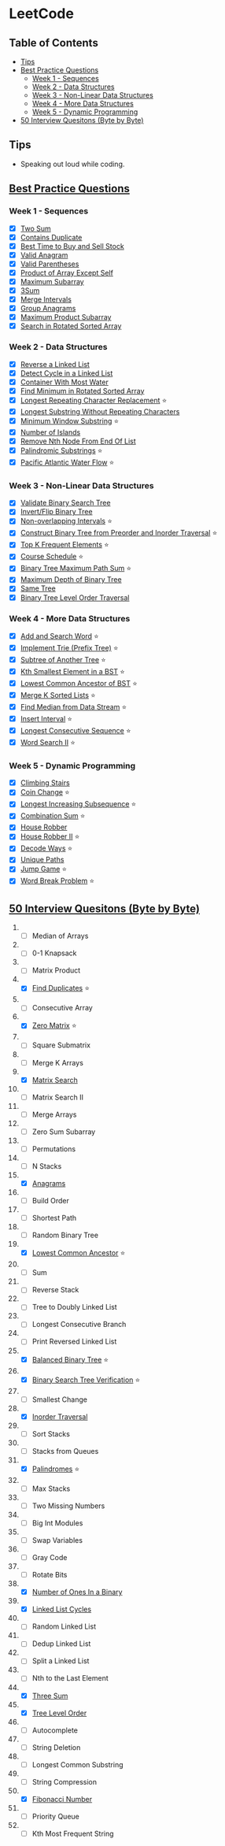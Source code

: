 # LeetCode

## Table of Contents

- [Tips](#tips)
- [Best Practice Questions](#best-practice-questions)
    - [Week 1 - Sequences](#week-1---sequences)
    - [Week 2 - Data Structures](#week-2---data-structures)
    - [Week 3 - Non-Linear Data Structures](#week-3---non-linear-data-structures)
    - [Week 4 - More Data Structures](#week-4---more-data-structures)
    - [Week 5 - Dynamic Programming](#week-5---dynamic-programming)
- [50 Interview Quesitons (Byte by Byte)](#50-interview-quesitons-byte-by-byte)

<!--  -->

## Tips

- Speaking out loud while coding.

<!--  -->

## [Best Practice Questions](https://yangshun.github.io/tech-interview-handbook/best-practice-questions/#week-1---sequences)

### Week 1 - Sequences

- [x] [Two Sum](./leetcode/0001-two-sum)
- [x] [Contains Duplicate](./leetcode/0217-contains-duplicate)
- [x] [Best Time to Buy and Sell Stock](./leetcode/0121-best-time-to-buy-and-sell-stock)
- [x] [Valid Anagram](./leetcode/0242-valid-anagram)
- [x] [Valid Parentheses](./leetcode/0020-valid-parentheses)
- [x] [Product of Array Except Self](./leetcode/0238-product-of-array-except-self)
- [x] [Maximum Subarray](./leetcode/0053-maximum-subarray)
- [x] [3Sum](./leetcode/0015-3Sum)
- [x] [Merge Intervals](./leetcode/0056-merge-intervals)
- [x] [Group Anagrams](./leetcode/0049-group-anagrams)
- [x] [Maximum Product Subarray](./leetcode/0152-maximum-product-subarray)
- [x] [Search in Rotated Sorted Array](./leetcode/0033-search-in-rotated-sorted-array)

### Week 2 - Data Structures

- [x] [Reverse a Linked List](./leetcode/0206-reverse-linked-list)
- [x] [Detect Cycle in a Linked List](./leetcode/0141-linked-list-cycle)
- [x] [Container With Most Water](./leetcode/0011-container-with-most-water)
- [x] [Find Minimum in Rotated Sorted Array](./leetcode/0153-find-minimum-in-rotated-sorted-array)
- [x] [Longest Repeating Character Replacement](./leetcode/0424-longest-repeating-character-replacement) ⭐
- [x] [Longest Substring Without Repeating Characters](./leetcode/0003-longest-substring-without-repeating-characters)
- [x] [Minimum Window Substring](./leetcode/0076-minimum-window-substring) ⭐
- [x] [Number of Islands](./leetcode/0200-number-of-islands)
- [x] [Remove Nth Node From End Of List](./leetcode/0019-remove-nth-node-from-end-of-list)
- [x] [Palindromic Substrings](./leetcode/0647-palindromic-substrings) ⭐
- [x] [Pacific Atlantic Water Flow](./leetcode/0417-pacific-atlantic-water-flow) ⭐

### Week 3 - Non-Linear Data Structures

- [x] [Validate Binary Search Tree](./leetcode/0098-validate-binary-search-tree)
- [x] [Invert/Flip Binary Tree](./leetcode/0226-invert-binary-tree)
- [x] [Non-overlapping Intervals](./leetcode/0435-non-overlapping-intervals) ⭐
- [x] [Construct Binary Tree from Preorder and Inorder Traversal](./leetcode/0105-construct-binary-tree-from-preorder-and-inorder-traversal) ⭐
- [x] [Top K Frequent Elements](./leetcode/0347-top-k-frequent-elements) ⭐
- [x] [Course Schedule](./leetcode/0207-course-schedule) ⭐
- [x] [Binary Tree Maximum Path Sum](./leetcode/124-binary-tree-maximum-path-sum) ⭐
- [x] [Maximum Depth of Binary Tree](leetcode/0104-maximum-depth-of-binary-tree)
- [x] [Same Tree](./leetcode/0100-same-tree)
- [x] [Binary Tree Level Order Traversal](./leetcode/0102-binary-tree-level-order-traversal)

### Week 4 - More Data Structures

- [x] [Add and Search Word](./leetcode/0211-add-and-search-word) ⭐
- [x] [Implement Trie (Prefix Tree)](./leetcode/0208-implement-trie-prefix-tree) ⭐
- [x] [Subtree of Another Tree](./leetcode/0572-subtree-of-another-tree) ⭐
- [x] [Kth Smallest Element in a BST](./leetcode/0230-kth-smallest-element-in-a-bst) ⭐
- [x] [Lowest Common Ancestor of BST](./leetcode/0236-lowest-common-ancestor-of-a-binary-tree) ⭐
- [x] [Merge K Sorted Lists](./leetcode/0023-merge-k-sorted-lists) ⭐
- [x] [Find Median from Data Stream](./leetcode/0295-find-median-from-data-stream) ⭐
- [x] [Insert Interval](./leetcode/0057-insert-interval) ⭐
- [x] [Longest Consecutive Sequence](./leetcode/0128-longest-consecutive-sequence) ⭐
- [x] [Word Search II](./leetcode/0212-word-search-II) ⭐

### Week 5 - Dynamic Programming

- [x] [Climbing Stairs](./leetcode/0070-climbing-stairs)
- [x] [Coin Change](./leetcode/0322-coin-change) ⭐
- [x] [Longest Increasing Subsequence](./leetcode/0300-longest-increasing-subsequence) ⭐
- [x] [Combination Sum](./leetcode/0377-combination-sum-IV) ⭐
- [x] [House Robber](./leetcode/0198-house-robber)
- [x] [House Robber II](./leetcode/0213-house-robber-ii) ⭐
- [x] [Decode Ways](./leetcode/0091-decode-ways) ⭐
- [x] [Unique Paths](./leetcode/0062-unique-paths)
- [x] [Jump Game](./leetcode/0055-jump-game) ⭐
- [x] [Word Break Problem](./leetcode/0139-word-break) ⭐

<!--  -->

## [50 Interview Quesitons (Byte by Byte)](https://www.byte-by-byte.com/)

1. - [ ] Median of Arrays
2. - [ ] 0-1 Knapsack
3. - [ ] Matrix Product
4. - [x] [Find Duplicates](./leetcode/0442-find-all-duplicates-in-an-array) ⭐
5. - [ ] Consecutive Array
6. - [x] [Zero Matrix](./leetcode/0073-set-matrix-zeroes) ⭐
7. - [ ] Square Submatrix
8. - [ ] Merge K Arrays
9. - [x] [Matrix Search](./leetcode/0074-search-a-2d-matrix)
10. - [ ] Matrix Search II
11. - [ ] Merge Arrays
12. - [ ] Zero Sum Subarray
13. - [ ] Permutations
14. - [ ] N Stacks
15. - [x] [Anagrams](./leetcode/0242-valid-anagram)
16. - [ ] Build Order
17. - [ ] Shortest Path
18. - [ ] Random Binary Tree
19. - [x] [Lowest Common Ancestor](./leetcode/0236-lowest-common-ancestor-of-a-binary-tree) ⭐
20. - [ ] Sum
21. - [ ] Reverse Stack
22. - [ ] Tree to Doubly Linked List
23. - [ ] Longest Consecutive Branch
24. - [ ] Print Reversed Linked List
25. - [x] [Balanced Binary Tree](./leetcode/0110-balanced-binary-tree) ⭐
26. - [x] [Binary Search Tree Verification](./leetcode/0098-validate-binary-search-tree) ⭐
27. - [ ] Smallest Change
28. - [x] [Inorder Traversal](./leetcode/0094-binary-tree-inorder-traversal)
29. - [ ] Sort Stacks
30. - [ ] Stacks from Queues
31. - [x] [Palindromes](./leetcode/0125-valid-palindrome) ⭐
32. - [ ] Max Stacks
33. - [ ] Two Missing Numbers
34. - [ ] Big Int Modules
35. - [ ] Swap Variables
36. - [ ] Gray Code
37. - [ ] Rotate Bits
38. - [x] [Number of Ones In a Binary](./leetcode/0191-number-of-1-bits)
39. - [x] [Linked List Cycles](./leetcode/0141-linked-list-cycle)
40. - [ ] Random Linked List
41. - [ ] Dedup Linked List
42. - [ ] Split a Linked List
43. - [ ] Nth to the Last Element
44. - [x] [Three Sum](./leetcode/0015-3Sum)
45. - [x] [Tree Level Order](./leetcode/0102-binary-tree-level-order-traversal)
46. - [ ] Autocomplete
47. - [ ] String Deletion
48. - [ ] Longest Common Substring
49. - [ ] String Compression
50. - [x] [Fibonacci Number](./leetcode/0509-fibonacci-number)
51. - [ ] Priority Queue
52. - [ ] Kth Most Frequent String

<!--  -->
